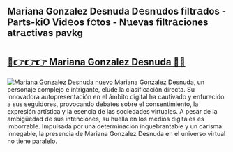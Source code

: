 ## Mariana Gonzalez Desnuda D𝚎sn𝚞dos filtr𝚊dos - Parts-kiO Vid𝚎os f𝚘tos - N𝚞evas filtr𝚊ciones atr𝚊ctivas pavkg

# <h2><a href="http://mb7cj5g.tromn.icu/?c=Mariana+Gonzalez+Desnuda">🔗👉👉👉 Mariana Gonzalez Desnuda 🔗🔗</a></h2>

[![Mariana Gonzalez Desnuda nuevo](https://i.imgur.com/pEAQMta.gif)](http://mb7cj5g.tromn.icu/?c=Mariana+Gonzalez+Desnuda)
Mariana Gonzalez Desnuda, un personaje complejo e intrigante, elude la clasificación directa. Su innovadora autopresentación en el ámbito digital ha cautivado y enfurecido a sus seguidores, provocando debates sobre el consentimiento, la expresión artística y la esencia de las sociedades virtuales. A pesar de la ambigüedad de sus intenciones, su huella en los medios digitales es imborrable. Impulsada por una determinación inquebrantable y un carisma innegable, la presencia de Mariana Gonzalez Desnuda en el universo virtual no tiene paralelo.

